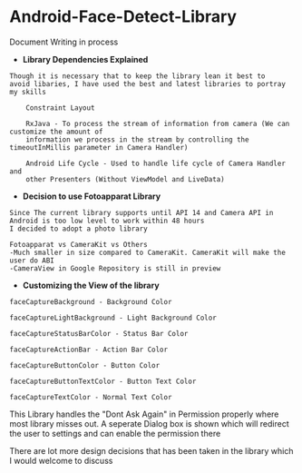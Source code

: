 # Android-Face-Detect-Library

Document Writing in process

- **Library Dependencies Explained**

```
Though it is necessary that to keep the library lean it best to
avoid libaries, I have used the best and latest libraries to portray my skills

    Constraint Layout 
    
    RxJava - To process the stream of information from camera (We can customize the amount of 
    information we process in the stream by controlling the timeoutInMillis parameter in Camera Handler)
    
    Android Life Cycle - Used to handle life cycle of Camera Handler and 
    other Presenters (Without ViewModel and LiveData)
```

- **Decision to use Fotoapparat Library**

```
Since The current library supports until API 14 and Camera API in Android is too low level to work within 48 hours
I decided to adopt a photo library

Fotoapparat vs CameraKit vs Others
-Much smaller in size compared to CameraKit. CameraKit will make the user do ABI
-CameraView in Google Repository is still in preview
```

- **Customizing the View of the library**

```
faceCaptureBackground - Background Color

faceCaptureLightBackground - Light Background Color

faceCaptureStatusBarColor - Status Bar Color

faceCaptureActionBar - Action Bar Color

faceCaptureButtonColor - Button Color

faceCaptureButtonTextColor - Button Text Color

faceCaptureTextColor - Normal Text Color
```

This Library handles the "Dont Ask Again" in Permission properly where most library misses out. A seperate Dialog box is shown which will redirect the user to settings and can enable the permission there

There are lot more design decisions that has been taken in the library which I would welcome to discuss
